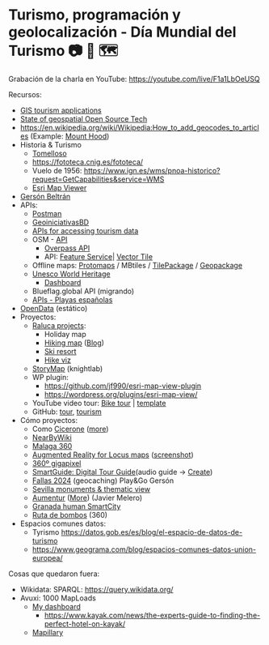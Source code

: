 # Turismo, programación y geolocalización - Día Mundial del Turismo 📷 🧳 🗺️

Grabación de la charla en YouTube: https://youtube.com/live/F1a1LbOeUSQ

Recursos:

* [GIS tourism applications](https://docs.google.com/document/d/1wDkDCv-YiNijT-HF2zBJboKU2Jk0SqBCNyHKC0ctoTw/edit#heading=h.nr7gd2rh0tfr)
* [State of geospatial Open Source Tech](https://docs.google.com/document/d/1j7YZTxiHo2O69LrZJ9NeKIUSmKuKzNgi15OODYdEaRg/edit)
* https://en.wikipedia.org/wiki/Wikipedia:How_to_add_geocodes_to_articles (Example: [Mount Hood](https://en.wikipedia.org/wiki/Mount_Hood))
* Historia & Turismo
	* [Tomelloso](https://www.arcgis.com/apps/Cascade/index.html?appid=2ca2e152f2044f0597e6052cf7469998)
	* https://fototeca.cnig.es/fototeca/
	* Vuelo de 1956: https://www.ign.es/wms/pnoa-historico?request=GetCapabilities&service=WMS
	* [Esri Map Viewer](https://www.arcgis.com/apps/mapviewer/index.html)
* [Gersón Beltrán](https://gersonbeltran.com/)
* APIs:
	* [Postman](https://www.postman.com/esridevs/turismo-programacin-y-geolocalizacin/)
	* [GeoiniciativasBD](https://docs.google.com/spreadsheets/d/1bF4YYH7bXPSLI___zMfh3tDfSxDlWWZLkkuT5vD4zHQ/edit?gid=254964896#gid=254964896)
	* [APIs for accessing tourism data](https://datos.gob.es/sites/default/files/blog/file/apis-turismo-en.pdf)
	* OSM - [API](https://wiki.openstreetmap.org/wiki/API)
		* [Overpass API](https://www.youtube.com/watch?v=bytyIhyIj0s)
		* API: [Feature Service](https://livingatlas.arcgis.com/es/browse/?q=OpenStreetMap%20typekeywords:%22Feature%20Service%22#q=OpenStreetMap+typekeywords%3A%22Feature+Service%22&d=2&type=layers)| [Vector Tile](https://livingatlas.arcgis.com/es/browse/?q=OpenStreetMap%20typekeywords:%22Vector%20Tile%20Service%22#q=OpenStreetMap+typekeywords%3A%22Vector+Tile+Service%22&d=2&type=layers)
	* Offline maps: [Protomaps](https://protomaps.com/) / MBtiles / [TilePackage](https://github.com/Esri?q=tile+pa&type=all&language=&sort=) / [Geopackage](https://www.geopackage.org/)
	* [Unesco World Heritage](https://whc.unesco.org/en/syndication)
		* [Dashboard](https://www.arcgis.com/apps/dashboards/6869524327f242b6af04795b1f4fe9c4)
	* Blueflag.global API (migrando)
	* [APIs - Playas españolas](https://livingatlas.arcgis.com/en/browse/?q=Playas%20espa%C3%B1olas#q=Playas+espa%C3%B1olas&d=2)
 * [OpenData](https://github.com/esri-es/open-data-search) (estático)
 * Proyectos:
	 * [Raluca projects](https://ralucanicola.github.io/JSAPI_demos/): 
		 * Holiday map
		 * [Hiking map](https://esri.github.io/hiking-trails-app/) ([Blog](https://www.esri.com/arcgis-blog/products/js-api-arcgis/mapping/creating-3d-hiking-map/))
		 * [Ski resort](https://ralucanicola.github.io/ski-resort-map/)
		 * [Hike viz](https://github.com/RalucaNicola/hike-visualization)
	 * [StoryMap](https://storymap.knightlab.com/) (knightlab)
	 * WP plugin:
		 * https://github.com/jf990/esri-map-view-plugin
		 * https://wordpress.org/plugins/esri-map-view/
	 * YouTube video tour: [Bike tour](https://www.geodevelopers.org/youtube-video-tour/index.html?appid=dfd3d90e66ed4aa9812cdf8729bf1404) | [template](https://github.com/Geo-Developers/youtube-video-tour)
	 * GitHub: [tour](https://github.com/topics/tour?o=asc&s=stars), [tourism](https://github.com/topics/tourism?o=asc&s=stars)
 * Cómo proyectos:
	 * Como [Cicerone](https://cicerone.guide/) ([more](https://www.destinosinteligentes.es/en/soluciones/cicerone-plataforma-de-turismo-con-inteligencia-artificial/))
	 * [NearByWiki](https://en.nearbywiki.org/map/)
	 * [Malaga 360](https://www.malaga.es/360/)
	 * [Augmented Reality for Locus maps](https://play.google.com/store/apps/details?id=menion.android.locus.addon.ar&hl=en_US) ([screenshot](https://docs.locusmap.eu/doku.php?id=manual:user_guide:add-ons:ar))
	 * [360º gigapixel](https://360gigapixels.com/360-paris-skyline-gigapixel-photo/)
	 * [SmartGuide: Digital Tour Guide](https://play.google.com/store/apps/details?id=org.smart_guide.smartguide.T_00007)(audio guide -> [Create](https://www.smart-guide.org/en/create-a-guide/))
	 * [Fallas 2024](https://play.google.com/store/apps/details?id=com.nospoon.fallasplayandgo&hl=en&pli=1) (geocaching) Play&Go Gersón
	 * [Sevilla monuments & thematic view](https://sig.urbanismosevilla.org/sevilla.art/monumentos/index_en.html)
	 * [Aumentur](https://www.aumentur.app/en/app-for-smart-tourism-intelligent-destination/) ([More](https://www.destinosinteligentes.es/en/soluciones/aumentur/)) (Javier Melero)
	 * [Granada human SmartCity](https://ciudadinteligente.granada.org/granadarutas/)
	 * [Ruta de bombos](https://tomellosotech.maps.arcgis.com/apps/dashboards/304dc67a44a54d4dbccef11ff6d08c38) (360)
 * Espacios comunes datos: 
	 * Tyrismo https://datos.gob.es/es/blog/el-espacio-de-datos-de-turismo
	 * https://www.geograma.com/blog/espacios-comunes-datos-union-europea/

Cosas que quedaron fuera:
* Wikidata: SPARQL:  https://query.wikidata.org/
* Avuxi: 1000 MapLoads
  * [My dashboard](https://dashboard.avuxi.com/scripts/f0d84613-efad-401f-9c12-a8d0376286e7/project/aa71977d-7ea5-4381-888d-d83765a449d0/script/5968ac57-18f6-47a0-ba45-f0d88e74d266)
	* https://www.kayak.com/news/the-experts-guide-to-finding-the-perfect-hotel-on-kayak/
  * [Mapillary](https://www.mapillary.com/)
